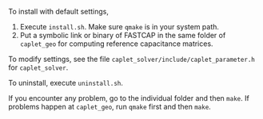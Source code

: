 To install with default settings, 

1. Execute `install.sh`. Make sure `qmake` is in your system path.
2. Put a symbolic link or binary of FASTCAP in the same folder of `caplet_geo` for computing reference capacitance matrices.

To modify settings, see the file `caplet_solver/include/caplet_parameter.h` for `caplet_solver`.

To uninstall, execute `uninstall.sh`.

If you encounter any problem, go to the individual folder and then `make`.
If problems happen at `caplet_geo`, run `qmake` first and then `make`.

